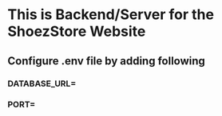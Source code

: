 # This is Backend/Server for the ShoezStore Website

## Configure .env file by adding following

### DATABASE_URL=

### PORT=
